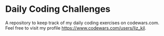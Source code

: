 # Daily Coding Challenges

A repository to keep track of my daily coding exercises on codewars.com. Feel free to visit my profile https://www.codewars.com/users/liz_kil.




